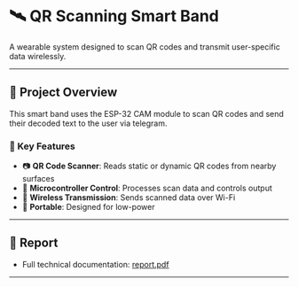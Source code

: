 # 🛰️ QR Scanning Smart Band

A wearable system designed to scan QR codes and transmit user-specific data wirelessly.

---

## 📄 Project Overview

This smart band uses the ESP-32 CAM module to scan QR codes and send their decoded text to the user via telegram.

### 🔧 Key Features

- 📷 **QR Code Scanner**: Reads static or dynamic QR codes from nearby surfaces
- 🧠 **Microcontroller Control**: Processes scan data and controls output
- 📡 **Wireless Transmission**: Sends scanned data over Wi-Fi
- 🔋 **Portable**: Designed for low-power

---

## 📝 Report

- Full technical documentation: [report.pdf](report.pdf)

---


